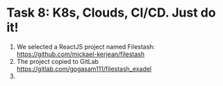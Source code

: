 # Task 8: K8s, Clouds, CI/CD. Just do it!

1. We selected a ReactJS project named Filestash: https://github.com/mickael-kerjean/filestash
2. The project copied to GitLab https://gitlab.com/gogasam111/filestash_exadel
3. 